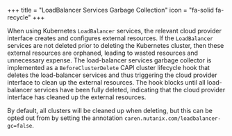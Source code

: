 +++
title = "LoadBalancer Services Garbage Collection"
icon = "fa-solid fa-recycle"
+++

When using Kubernetes `LoadBalancer` services, the relevant cloud provider interface creates and configures external
resources. If the `LoadBalancer` services are not deleted prior to deleting the Kubernetes cluster, then these external
resources are orphaned, leading to wasted resources and unnecessary expense. The load-balancer services garbage
collector is implemented as a `BeforeClusterDelete` CAPI cluster lifecycle hook that deletes the load-balancer services
and thus triggering the cloud provider interface to clean up the external resources. The hook blocks until all
load-balancer services have been fully deleted, indicating that the cloud provider interface has cleaned up the external
resources.

By default, all clusters will be cleaned up when deleting, but this can be opted out from by setting the annotation
`caren.nutanix.com/loadbalancer-gc=false`.
